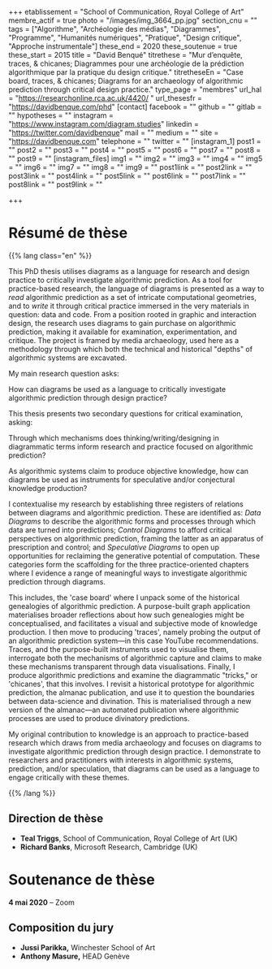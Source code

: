 +++
etablissement = "School of Communication, Royal College of Art"
membre_actif = true
photo = "/images/img_3664_pp.jpg"
section_cnu = ""
tags = ["Algorithme", "Archéologie des médias", "Diagrammes", "Programme", "Humanités numériques", "Pratique", "Design critique", "Approche instrumentale"]
these_end = 2020
these_soutenue = true
these_start = 2015
title = "David Benqué"
titrethese = "Mur d’enquête, traces, & chicanes; Diagrammes pour une archéologie de la prédiction algorithmique par la pratique du design critique."
titretheseEn = "Case board, traces, & chicanes; Diagrams for an archaeology of algorithmic prediction through critical design practice."
type_page = "membres"
url_hal = "https://researchonline.rca.ac.uk/4420/ "
url_thesesfr = "https://davidbenque.com/phd"
[contact]
facebook = ""
github = ""
gitlab = ""
hypotheses = ""
instagram = "https://www.instagram.com/diagram.studies"
linkedin = "https://twitter.com/davidbenque"
mail = ""
medium = ""
site = "https://davidbenque.com"
telephone = ""
twitter = ""
[instagram_1]
post1 = ""
post2 = ""
post3 = ""
post4 = ""
post5 = ""
post6 = ""
post7 = ""
post8 = ""
post9 = ""
[instagram_files]
img1 = ""
img2 = ""
img3 = ""
img4 = ""
img5 = ""
img6 = ""
img7 = ""
img8 = ""
img9 = ""
post1link = ""
post2link = ""
post3link = ""
post4link = ""
post5link = ""
post6link = ""
post7link = ""
post8link = ""
post9link = ""

+++
<!-- Supprimer les parties non remplies (supprimer les blocks de lang s'il n'y a pas deux langues). Tu es libre d'ajouter ce que tu veux à cette partie -->

# Résumé de thèse

{{% lang class="en" %}}

This PhD thesis utilises diagrams as a language for research and design practice to critically investigate algorithmic prediction. As a tool for practice-based research, the language of diagrams is presented as a way to _read_ algorithmic prediction as a set of intricate computational geometries, and to _write_ it through critical practice immersed in the very materials in question: data and code. From a position rooted in graphic and interaction design, the research uses diagrams to gain purchase on algorithmic prediction, making it available for examination, experimentation, and critique. The project is framed by media archaeology, used here as a methodology through which both the technical and historical "depths" of algorithmic systems are excavated.

My main research question asks:

How can diagrams be used as a language to critically investigate algorithmic prediction through design practice?

This thesis presents two secondary questions for critical examination, asking:

Through which mechanisms does thinking/writing/designing in diagrammatic terms inform research and practice focused on algorithmic prediction?

As algorithmic systems claim to produce objective knowledge, how can diagrams be used as instruments for speculative and/or conjectural knowledge production?

I contextualise my research by establishing three registers of relations between diagrams and algorithmic prediction. These are identified as: _Data Diagrams_ to describe the algorithmic forms and processes through which data are turned into predictions; _Control Diagrams_ to afford critical perspectives on algorithmic prediction, framing the latter as an apparatus of prescription and control; and _Speculative Diagrams_ to open up opportunities for reclaiming the generative potential of computation. These categories form the scaffolding for the three practice-oriented chapters where I evidence a range of meaningful ways to investigate algorithmic prediction through diagrams.

This includes, the 'case board' where I unpack some of the historical genealogies of algorithmic prediction. A purpose-built graph application materialises broader reflections about how such genealogies might be conceptualised, and facilitates a visual and subjective mode of knowledge production. I then move to producing 'traces', namely probing the output of an algorithmic prediction system—in this case YouTube recommendations. Traces, and the purpose-built instruments used to visualise them, interrogate both the mechanisms of algorithmic capture and claims to make these mechanisms transparent through data visualisations. Finally, I produce algorithmic predictions and examine the diagrammatic "tricks," or 'chicanes', that this involves. I revisit a historical prototype for algorithmic prediction, the almanac publication, and use it to question the boundaries between data-science and divination. This is materialised through a new version of the almanac—an automated publication where algorithmic processes are used to produce divinatory predictions.

My original contribution to knowledge is an approach to practice-based research which draws from media archaeology and focuses on diagrams to investigate algorithmic prediction through design practice. I demonstrate to researchers and practitioners with interests in algorithmic systems, prediction, and/or speculation, that diagrams can be used as a language to engage critically with these themes.

{{% /lang %}}

## Direction de thèse

* **Teal Triggs**, School of Communication, Royal College of Art (UK)
* **Richard Banks**, Microsoft Research, Cambridge (UK)

# Soutenance de thèse

**4 mai 2020** – Zoom

## Composition du jury

* **Jussi Parikka,** Winchester School of Art
* **Anthony Masure,** HEAD Genève
